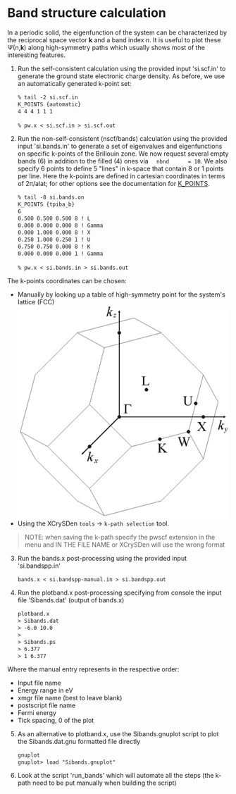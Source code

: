 # Band structure calculation
In a periodic solid, the eigenfunction of the system can be characterized by the reciprocal space vector **k** and a band index *n*.
It is useful to plot these Ψ(n,**k**) along high-symmetry paths which usually shows most of the interesting features.
  1. Run the self-consistent calculation using the provided input 'si.scf.in' to generate the ground state electronic charge density. As before, we use an automatically generated k-point set:
      ```
      % tail -2 si.scf.in 
      K_POINTS {automatic}
      4 4 4 1 1 1

      % pw.x < si.scf.in > si.scf.out
      ```
  2. Run the non-self-consistent (nscf/bands) calculation using the provided input 'si.bands.in' to generate a set of eigenvalues and eigenfunctions on specific k-points of the Brillouin zone. We now request several empty bands (6) in addition to the filled (4) ones via `  nbnd      = 10`. 
We also specify 6 points to define 5 "lines" in k-space that contain 8 or 1 points per line. Here the k-points are defined in cartesian coordinates in terms of 2π/alat; for other options see the documentation for [K_POINTS](http://https://www.quantum-espresso.org/Doc/INPUT_PW.html).
      ```
      % tail -8 si.bands.on
      K_POINTS {tpiba_b}
      6
      0.500 0.500 0.500 8 ! L
      0.000 0.000 0.000 8 ! Gamma
      0.000 1.000 0.000 8 ! X
      0.250 1.000 0.250 1 ! U
      0.750 0.750 0.000 8 ! K
      0.000 0.000 0.000 1 ! Gamma

      % pw.x < si.bands.in > si.bands.out
      ```
  The k-points coordinates can be chosen:
  - Manually by looking up a table of high-symmetry point for the system's lattice (FCC)
  ![BZ](Ref/fcc_brillouin.png?raw=true "BZ")
  - Using the XCrySDen `tools` -> `k-path selection` tool.
> NOTE: when saving the k-path specify the pwscf extension in the menu and IN THE FILE NAME or XCrySDen will use the wrong format
  3. Run the bands.x post-processing using the provided input 'si.bandspp.in'
      ```
      bands.x < si.bandspp-manual.in > si.bandspp.out
      ```
  4. Run the plotband.x post-processing specifying from console the input file 'Sibands.dat' (output of bands.x)
      ```
      plotband.x
      > Sibands.dat
      > -6.0 10.0
      > 
      > Sibands.ps
      > 6.377
      > 1 6.377
      ```
  Where the manual entry represents in the respective order:
  - Input file name
  - Energy range in eV
  - xmgr file name (best to leave blank)
  - postscript file name
  - Fermi energy
  - Tick spacing, 0 of the plot
  5. As an alternative to plotband.x, use the Sibands.gnuplot script to plot the Sibands.dat.gnu formatted file directly
      ```
      gnuplot
      gnuplot> load "Sibands.gnuplot"
      ```
  6. Look at the script 'run_bands' which will automate all the steps (the k-path need to be put manually when building the script)
